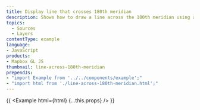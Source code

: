 ```yaml
---
title: Display line that crosses 180th meridian
description: Shows how to draw a line across the 180th meridian using a [GeoJSON source](/mapbox-gl-js/style-spec/sources/#geojson).
topics:
  - Sources
  - Layers
contentType: example
language:
- JavaScript
products:
- Mapbox GL JS
thumbnail: line-across-180th-meridian
prependJs:
- "import Example from '../../components/example';"
- "import html from './line-across-180th-meridian.html';"
---
```


{{ <Example html={html} {...this.props} /> }}
